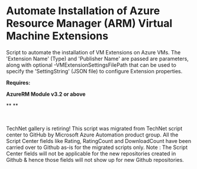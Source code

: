 ﻿Automate Installation of Azure Resource Manager (ARM) Virtual Machine Extensions
================================================================================

            

Script to automate the installation of VM Extensions on Azure VMs. The 'Extension Name' (Type) and 'Publisher Name' are passed are parameters, along with optional -VMExtensionSettingsFilePath that can be used to specify the 'SettingString' (JSON file)
 to configure Extension properties. 


**Requires:**

**AzureRM Module v3.2 or above**


** **

 

        
    
TechNet gallery is retiring! This script was migrated from TechNet script center to GitHub by Microsoft Azure Automation product group. All the Script Center fields like Rating, RatingCount and DownloadCount have been carried over to Github as-is for the migrated scripts only. Note : The Script Center fields will not be applicable for the new repositories created in Github & hence those fields will not show up for new Github repositories.
